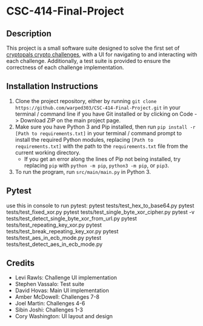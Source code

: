 # CSC-414-Final-Project

## Description

This project is a small software suite designed to solve the first set of [cryptopals crypto challenges](https://cryptopals.com/), with a UI for navigating to and interacting with each challenge. Additionally, a test suite is provided to ensure the correctness of each challenge implementation.

## Installation Instructions

1. Clone the project repository, either by running `git clone https://github.com/warped303/CSC-414-Final-Project.git`  in your terminal / command line if you have Git installed or by clicking on Code -> Download ZIP on the main project page.
2. Make sure you have Python 3 and Pip installed, then run `pip install -r [Path to requirements.txt]` in your terminal / command prompt to install the required Python modules, replacing `[Path to requirements.txt]` with the path to the `requirements.txt` file from the current working directory.
   - If you get an error along the lines of Pip not being installed, try replacing `pip` with `python -m pip`, `python3 -m pip`, or `pip3`.
4. To run the program, run `src/main/main.py` in Python 3.

## Pytest
use this in console to run pytest: 
pytest tests/test_hex_to_base64.py 
pytest tests/test_fixed_xor.py
pytest tests/test_single_byte_xor_cipher.py
pytest -v tests/test_detect_single_byte_xor_from_url.py
pytest tests/test_repeating_key_xor.py
pytest tests/test_break_repeating_key_xor.py
pytest tests/test_aes_in_ecb_mode.py
pytest tests/test_detect_aes_in_ecb_mode.py

## Credits

- Levi Rawls: Challenge UI implementation
- Stephen Vassalo: Test suite
- David Hovas: Main UI implementation
- Amber McDowell: Challenges 7-8
- Joel Martin: Challenges 4-6
- Sibin Joshi: Challenges 1-3
- Cory Washington: UI layout and design
